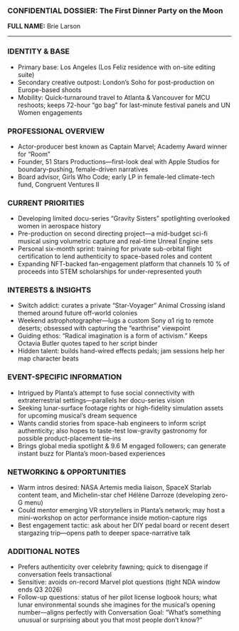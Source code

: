 ### CONFIDENTIAL DOSSIER: The First Dinner Party on the Moon

**FULL NAME:** Brie Larson

---
### IDENTITY & BASE
- Primary base: Los Angeles (Los Feliz residence with on-site editing suite)
- Secondary creative outpost: London’s Soho for post-production on Europe-based shoots
- Mobility: Quick-turnaround travel to Atlanta & Vancouver for MCU reshoots; keeps 72-hour “go bag” for last-minute festival panels and UN Women engagements

### PROFESSIONAL OVERVIEW
- Actor-producer best known as Captain Marvel; Academy Award winner for “Room”
- Founder, 51 Stars Productions—first-look deal with Apple Studios for boundary-pushing, female-driven narratives
- Board advisor, Girls Who Code; early LP in female-led climate-tech fund, Congruent Ventures II

### CURRENT PRIORITIES
- Developing limited docu-series “Gravity Sisters” spotlighting overlooked women in aerospace history
- Pre-production on second directing project—a mid-budget sci-fi musical using volumetric capture and real-time Unreal Engine sets
- Personal six-month sprint: training for private sub-orbital flight certification to lend authenticity to space-based roles and content
- Expanding NFT-backed fan-engagement platform that channels 10 % of proceeds into STEM scholarships for under-represented youth

### INTERESTS & INSIGHTS
- Switch addict: curates a private “Star-Voyager” Animal Crossing island themed around future off-world colonies
- Weekend astrophotographer—lugs a custom Sony α1 rig to remote deserts; obsessed with capturing the “earthrise” viewpoint
- Guiding ethos: “Radical imagination is a form of activism.” Keeps Octavia Butler quotes taped to her script binder
- Hidden talent: builds hand-wired effects pedals; jam sessions help her map character beats

### EVENT-SPECIFIC INFORMATION
- Intrigued by Planta’s attempt to fuse social connectivity with extraterrestrial settings—parallels her docu-series vision
- Seeking lunar-surface footage rights or high-fidelity simulation assets for upcoming musical’s dream sequence
- Wants candid stories from space-hab engineers to inform script authenticity; also hopes to taste-test low-gravity gastronomy for possible product-placement tie-ins
- Brings global media spotlight & 9.6 M engaged followers; can generate instant buzz for Planta’s moon-based experiences

### NETWORKING & OPPORTUNITIES
- Warm intros desired: NASA Artemis media liaison, SpaceX Starlab content team, and Michelin-star chef Hélène Darroze (developing zero-G menu)
- Could mentor emerging VR storytellers in Planta’s network; may host a mini-workshop on actor performance inside motion-capture rigs
- Best engagement tactic: ask about her DIY pedal board or recent desert stargazing trip—opens path to deeper space-narrative talk

### ADDITIONAL NOTES
- Prefers authenticity over celebrity fawning; quick to disengage if conversation feels transactional
- Sensitive: avoids on-record Marvel plot questions (tight NDA window ends Q3 2026)
- Follow-up questions: status of her pilot license logbook hours; what lunar environmental sounds she imagines for the musical’s opening number—aligns perfectly with Conversation Goal: “What’s something unusual or surprising about you that most people don’t know?”